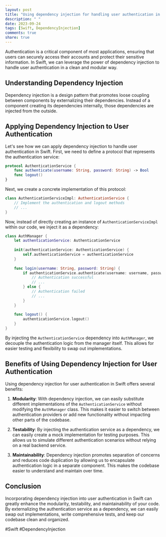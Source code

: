 ```yaml
---
layout: post
title: "Using dependency injection for handling user authentication in Swift"
description: " "
date: 2023-09-24
tags: [Swift, DependencyInjection]
comments: true
share: true
---
```


Authentication is a critical component of most applications, ensuring that users can securely access their accounts and protect their sensitive information. In Swift, we can leverage the power of dependency injection to handle user authentication in a clean and modular way.

## Understanding Dependency Injection

Dependency injection is a design pattern that promotes loose coupling between components by externalizing their dependencies. Instead of a component creating its dependencies internally, those dependencies are injected from the outside.

## Applying Dependency Injection to User Authentication

Let's see how we can apply dependency injection to handle user authentication in Swift. First, we need to define a protocol that represents the authentication service:

```swift
protocol AuthenticationService {
    func authenticate(username: String, password: String) -> Bool
    func logout()
}
```

Next, we create a concrete implementation of this protocol:

```swift
class AuthenticationServiceImpl: AuthenticationService {
    // Implement the authentication and logout methods
    // ...
}
```

Now, instead of directly creating an instance of `AuthenticationServiceImpl` within our code, we inject it as a dependency:

```swift
class AuthManager {
    let authenticationService: AuthenticationService
    
    init(authenticationService: AuthenticationService) {
        self.authenticationService = authenticationService
    }
    
    func login(username: String, password: String) {
        if authenticationService.authenticate(username: username, password: password) {
            // Authentication successful
            // ...
        } else {
            // Authentication failed
            // ...
        }
    }
    
    func logout() {
        authenticationService.logout()
    }
}
```

By injecting the `AuthenticationService` dependency into `AuthManager`, we decouple the authentication logic from the manager itself. This allows for easier testing and flexibility to swap out implementations.

## Benefits of Using Dependency Injection for User Authentication

Using dependency injection for user authentication in Swift offers several benefits:

1. **Modularity**: With dependency injection, we can easily substitute different implementations of the `AuthenticationService` without modifying the `AuthManager` class. This makes it easier to switch between authentication providers or add new functionality without impacting other parts of the codebase.

2. **Testability**: By injecting the authentication service as a dependency, we can easily create a mock implementation for testing purposes. This allows us to simulate different authentication scenarios without relying on a real backend service.

3. **Maintainability**: Dependency injection promotes separation of concerns and reduces code duplication by allowing us to encapsulate authentication logic in a separate component. This makes the codebase easier to understand and maintain over time.

## Conclusion

Incorporating dependency injection into user authentication in Swift can greatly enhance the modularity, testability, and maintainability of your code. By externalizing the authentication service as a dependency, we can easily swap out implementations, write comprehensive tests, and keep our codebase clean and organized.

#Swift #DependencyInjection